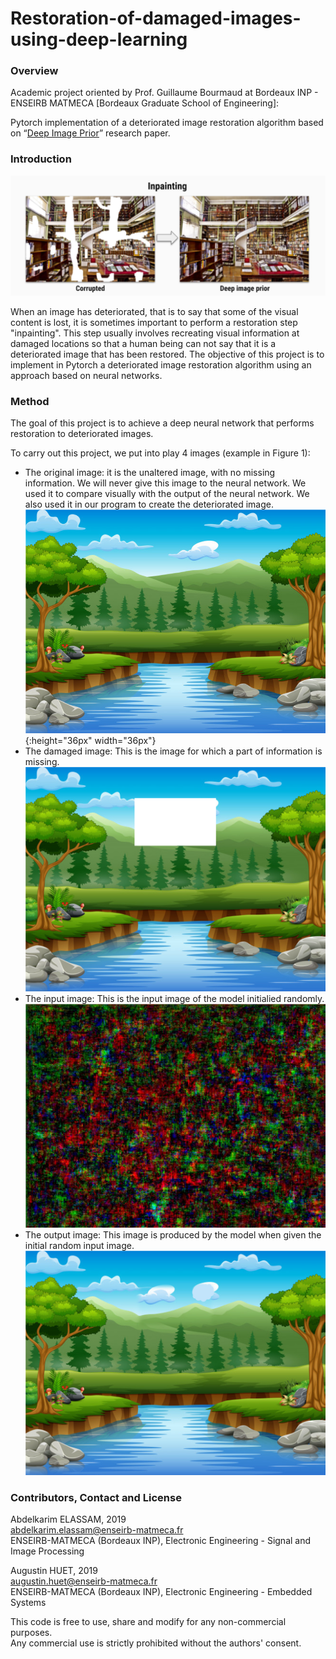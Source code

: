 # Restoration-of-damaged-images-using-deep-learning

### Overview
Academic project oriented by Prof. Guillaume Bourmaud at Bordeaux INP - ENSEIRB MATMECA [Bordeaux Graduate School of Engineering]:    

Pytorch implementation of a deteriorated image restoration algorithm based on “[Deep Image Prior](https://dmitryulyanov.github.io/deep_image_prior)” research paper.

### Introduction

![image](./Figures/Inpainting.PNG)

When an image has deteriorated, that is to say that some of the visual content is lost, it is sometimes important to perform a restoration step "inpainting". This step usually involves recreating visual information at damaged locations so that a human being can not say that it is a deteriorated image that has been restored.
The objective of this project is to implement in Pytorch a deteriorated image restoration algorithm using an approach based on neural networks.

### Method

The goal of this project is to achieve a deep neural network that performs restoration to deteriorated images. 

To carry out this project, we put into play 4 images (example in Figure 1):
- The original image: it is the unaltered image, with no missing information. We will never give this image to the neural network. We used it to compare visually with the output of the neural network. We also used it in our program to create the deteriorated image. 
![image](./Figures/Original_img.png){:height="36px" width="36px"}
- The damaged image: This is the image for which a part of information is missing. 
![image](./Figures/damaged_img.png)
- The input image: This is the input image of the model initialied randomly.
![image](./Figures/initial_img.png)
- The output image: This image is produced by the model when given the initial random input image.
![image](./Figures/output_img.png)



### Contributors, Contact and License

Abdelkarim ELASSAM,  2019  
abdelkarim.elassam@enseirb-matmeca.fr  
ENSEIRB-MATMECA (Bordeaux INP), Electronic Engineering - Signal and Image Processing

Augustin HUET,  2019  
augustin.huet@enseirb-matmeca.fr  
ENSEIRB-MATMECA (Bordeaux INP), Electronic Engineering - Embedded Systems
 

This code is free to use, share and modify for any non-commercial purposes.  
Any commercial use is strictly prohibited without the authors' consent.

